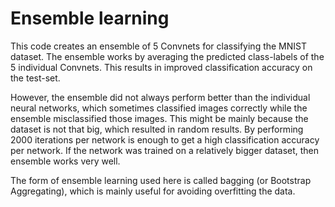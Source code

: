 # Ensemble learning

This code creates an ensemble of 5 Convnets for classifying the MNIST dataset. The ensemble works by averaging the predicted class-labels of the 5 individual Convnets. This results in  improved classification accuracy on the test-set.

However, the ensemble did not always perform better than the individual neural networks, which sometimes classified images correctly while the ensemble misclassified those images. This might be mainly because the dataset is not that big, which resulted in random results. By performing 2000 iterations per network is enough to get a high classification accuracy per network. If the network was trained on a relatively bigger dataset, then ensemble works very well.

The form of ensemble learning used here is called bagging (or Bootstrap Aggregating), which is mainly useful for avoiding overfitting the data.